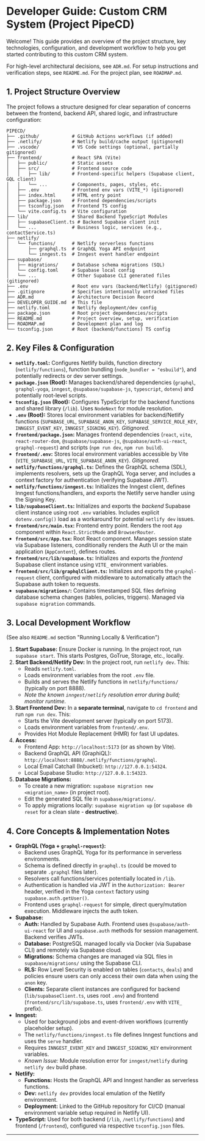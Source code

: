 # Developer Guide: Custom CRM System (Project PipeCD)

Welcome! This guide provides an overview of the project structure, key technologies, configuration, and development workflow to help you get started contributing to this custom CRM system.

For high-level architectural decisions, see `ADR.md`. For setup instructions and verification steps, see `README.md`. For the project plan, see `ROADMAP.md`.

## 1. Project Structure Overview

The project follows a structure designed for clear separation of concerns between the frontend, backend API, shared logic, and infrastructure configuration:

```
PIPECD/
├── .github/            # GitHub Actions workflows (if added)
├── .netlify/           # Netlify build/cache output (gitignored)
├── .vscode/            # VS Code settings (optional, partially gitignored)
├── frontend/           # React SPA (Vite)
│   ├── public/         # Static assets
│   ├── src/            # Frontend source code
│   │   ├── lib/        # Frontend-specific helpers (Supabase client, GQL client)
│   │   └── ...         # Components, pages, styles, etc.
│   ├── .env            # Frontend env vars (VITE_*) (gitignored)
│   ├── index.html      # HTML entry point
│   ├── package.json    # Frontend dependencies/scripts
│   ├── tsconfig.json   # Frontend TS config
│   └── vite.config.ts  # Vite configuration
├── lib/                # Shared Backend TypeScript Modules
│   ├── supabaseClient.ts # Backend Supabase client init
│   └── ...             # Business logic, services (e.g., contactService.ts)
├── netlify/
│   └── functions/      # Netlify serverless functions
│       ├── graphql.ts  # GraphQL Yoga API endpoint
│       └── inngest.ts  # Inngest event handler endpoint
├── supabase/
│   ├── migrations/     # Database schema migrations (SQL)
│   └── config.toml     # Supabase local config
│   └── ...             # Other Supabase CLI generated files (gitignored)
├── .env                # Root env vars (backend/Netlify) (gitignored)
├── .gitignore          # Specifies intentionally untracked files
├── ADR.md              # Architecture Decision Record
├── DEVELOPER_GUIDE.md  # This file
├── netlify.toml        # Netlify deployment/dev config
├── package.json        # Root project dependencies/scripts
├── README.md           # Project overview, setup, verification
├── ROADMAP.md          # Development plan and log
└── tsconfig.json       # Root (backend/functions) TS config
```

## 2. Key Files & Configuration

*   **`netlify.toml`:** Configures Netlify builds, function directory (`netlify/functions`), function bundling (`node_bundler = "esbuild"`), and potentially redirects or dev server settings.
*   **`package.json` (Root):** Manages backend/shared dependencies (`graphql`, `graphql-yoga`, `inngest`, `@supabase/supabase-js`, `typescript`, `dotenv`) and potentially root-level scripts.
*   **`tsconfig.json` (Root):** Configures TypeScript for the backend functions and shared library (`/lib`). Uses `NodeNext` for module resolution.
*   **`.env` (Root):** Stores local environment variables for backend/Netlify functions (`SUPABASE_URL`, `SUPABASE_ANON_KEY`, `SUPABASE_SERVICE_ROLE_KEY`, `INNGEST_EVENT_KEY`, `INNGEST_SIGNING_KEY`). *Gitignored.*
*   **`frontend/package.json`:** Manages frontend dependencies (`react`, `vite`, `react-router-dom`, `@supabase/supabase-js`, `@supabase/auth-ui-react`, `graphql-request`) and scripts (`npm run dev`, `npm run build`).
*   **`frontend/.env`:** Stores local environment variables accessible by Vite (`VITE_SUPABASE_URL`, `VITE_SUPABASE_ANON_KEY`). *Gitignored.*
*   **`netlify/functions/graphql.ts`:** Defines the GraphQL schema (SDL), implements resolvers, sets up the GraphQL Yoga server, and includes a context factory for authentication (verifying Supabase JWT).
*   **`netlify/functions/inngest.ts`:** Initializes the Inngest client, defines Inngest functions/handlers, and exports the Netlify serve handler using the Signing Key.
*   **`lib/supabaseClient.ts`:** Initializes and exports the *backend* Supabase client instance using root `.env` variables. Includes explicit `dotenv.config()` load as a workaround for potential `netlify dev` issues.
*   **`frontend/src/main.tsx`:** Frontend entry point. Renders the root `App` component within `React.StrictMode` and `BrowserRouter`.
*   **`frontend/src/App.tsx`:** Root React component. Manages session state via Supabase listeners, conditionally renders the Auth UI or the main application (`AppContent`), defines routes.
*   **`frontend/src/lib/supabase.ts`:** Initializes and exports the *frontend* Supabase client instance using `VITE_` environment variables.
*   **`frontend/src/lib/graphqlClient.ts`:** Initializes and exports the `graphql-request` client, configured with middleware to automatically attach the Supabase auth token to requests.
*   **`supabase/migrations/`:** Contains timestamped SQL files defining database schema changes (tables, policies, triggers). Managed via `supabase migration` commands.

## 3. Local Development Workflow

(See also `README.md` section "Running Locally & Verification")

1.  **Start Supabase:** Ensure Docker is running. In the project root, run `supabase start`. This starts Postgres, GoTrue, Storage, etc., locally.
2.  **Start Backend/Netlify Dev:** In the project root, run `netlify dev`. This:
    *   Reads `netlify.toml`.
    *   Loads environment variables from the root `.env` file.
    *   Builds and serves the Netlify functions in `netlify/functions/` (typically on port 8888).
    *   *Note the known `inngest/netlify` resolution error during build; monitor runtime.*
3.  **Start Frontend Dev:** In a **separate terminal**, navigate to `cd frontend` and run `npm run dev`. This:
    *   Starts the Vite development server (typically on port 5173).
    *   Loads environment variables from `frontend/.env`.
    *   Provides Hot Module Replacement (HMR) for fast UI updates.
4.  **Access:**
    *   Frontend App: `http://localhost:5173` (or as shown by Vite).
    *   Backend GraphQL API (GraphiQL): `http://localhost:8888/.netlify/functions/graphql`.
    *   Local Email Catchall (Inbucket): `http://127.0.0.1:54324`.
    *   Local Supabase Studio: `http://127.0.0.1:54323`.
5.  **Database Migrations:**
    *   To create a new migration: `supabase migration new <migration_name>` (in project root).
    *   Edit the generated SQL file in `supabase/migrations/`.
    *   To apply migrations locally: `supabase migration up` (or `supabase db reset` for a clean slate - **destructive**).

## 4. Core Concepts & Implementation Notes

*   **GraphQL (Yoga + `graphql-request`):**
    *   Backend uses GraphQL Yoga for its performance in serverless environments.
    *   Schema is defined directly in `graphql.ts` (could be moved to separate `.graphql` files later).
    *   Resolvers call functions/services potentially located in `/lib`.
    *   Authentication is handled via JWT in the `Authorization: Bearer` header, verified in the Yoga `context` factory using `supabase.auth.getUser()`.
    *   Frontend uses `graphql-request` for simple, direct query/mutation execution. Middleware injects the auth token.
*   **Supabase:**
    *   **Auth:** Handled by Supabase Auth. Frontend uses `@supabase/auth-ui-react` for UI and `supabase.auth` methods for session management. Backend verifies JWTs.
    *   **Database:** PostgreSQL managed locally via Docker (via Supabase CLI) and remotely via Supabase cloud.
    *   **Migrations:** Schema changes are managed via SQL files in `supabase/migrations/` using the Supabase CLI.
    *   **RLS:** Row Level Security is enabled on tables (`contacts`, `deals`) and policies ensure users can only access their own data when using the `anon` key.
    *   **Clients:** Separate client instances are configured for backend (`lib/supabaseClient.ts`, uses root `.env`) and frontend (`frontend/src/lib/supabase.ts`, uses `frontend/.env` with `VITE_` prefix).
*   **Inngest:**
    *   Used for background jobs and event-driven workflows (currently placeholder setup).
    *   The `netlify/functions/inngest.ts` file defines Inngest functions and uses the `serve` handler.
    *   Requires `INNGEST_EVENT_KEY` and `INNGEST_SIGNING_KEY` environment variables.
    *   *Known Issue:* Module resolution error for `inngest/netlify` during `netlify dev` build phase.
*   **Netlify:**
    *   **Functions:** Hosts the GraphQL API and Inngest handler as serverless functions.
    *   **Dev:** `netlify dev` provides local emulation of the Netlify environment.
    *   **Deployment:** Linked to the GitHub repository for CI/CD (manual environment variable setup required in Netlify UI).
*   **TypeScript:** Used for both backend (`/lib`, `/netlify/functions`) and frontend (`/frontend`), configured via respective `tsconfig.json` files.

--- 